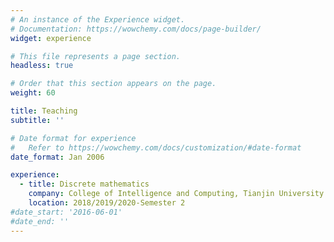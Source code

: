 ```yaml
---
# An instance of the Experience widget.
# Documentation: https://wowchemy.com/docs/page-builder/
widget: experience

# This file represents a page section.
headless: true

# Order that this section appears on the page.
weight: 60

title: Teaching
subtitle: ''

# Date format for experience
#   Refer to https://wowchemy.com/docs/customization/#date-format
date_format: Jan 2006

experience:
  - title: Discrete mathematics
    company: College of Intelligence and Computing, Tianjin University
    location: 2018/2019/2020-Semester 2
#date_start: '2016-06-01'
#date_end: ''
---
```

